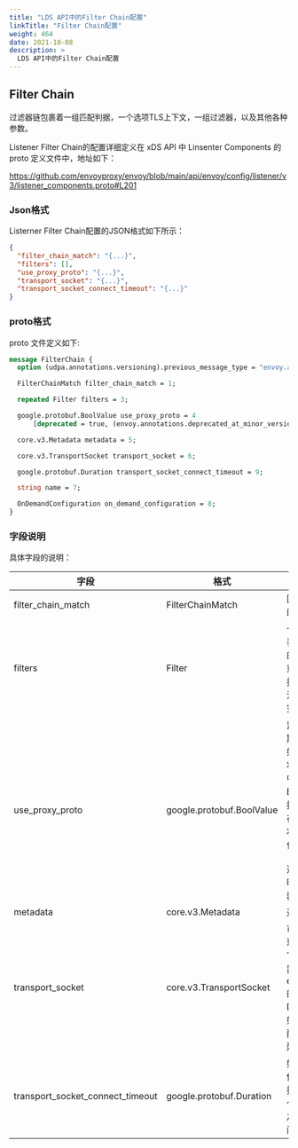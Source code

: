 ```yaml
---
title: "LDS API中的Filter Chain配置"
linkTitle: "Filter Chain配置"
weight: 464
date: 2021-10-08
description: >
  LDS API中的Filter Chain配置
---
```


## Filter Chain

过滤器链包裹着一组匹配判据，一个选项TLS上下文，一组过滤器，以及其他各种参数。

Listener Filter Chain的配置详细定义在 xDS API 中 Linsenter Components 的 proto 定义文件中，地址如下：

https://github.com/envoyproxy/envoy/blob/main/api/envoy/config/listener/v3/listener_components.proto#L201

### Json格式

Listerner Filter Chain配置的JSON格式如下所示：

```json
{
  "filter_chain_match": "{...}",
  "filters": [],
  "use_proxy_proto": "{...}",
  "transport_socket": "{...}",
  "transport_socket_connect_timeout": "{...}"
}
```

### proto格式

proto 文件定义如下:

```protobuf
message FilterChain {
  option (udpa.annotations.versioning).previous_message_type = "envoy.api.v2.listener.FilterChain";

  FilterChainMatch filter_chain_match = 1;

  repeated Filter filters = 3;

  google.protobuf.BoolValue use_proxy_proto = 4
      [deprecated = true, (envoy.annotations.deprecated_at_minor_version) = "3.0"];

  core.v3.Metadata metadata = 5;

  core.v3.TransportSocket transport_socket = 6;

  google.protobuf.Duration transport_socket_connect_timeout = 9;

  string name = 7;

  OnDemandConfiguration on_demand_configuration = 8;
}
```

### 字段说明

具体字段的说明：

| 字段                             | 格式                      | 说明                                                         |
| -------------------------------- | ------------------------- | ------------------------------------------------------------ |
| filter_chain_match               | FilterChainMatch          | 匹配连接到该过滤链时使用的判据。                             |
| filters                          | Filter                    | 一个单独的网络过滤器的列表，它构成了与监听器建立的连接的过滤器链。顺序很重要，因为过滤器会随着连接事件的发生按顺序处理。注意：如果过滤器列表为空，连接将默认关闭。 |
| use_proxy_proto                  | google.protobuf.BoolValue | 监听器是否应该在新连接上期待一个PROXY协议V1头。如果该选项被启用，监听器将假定连接的远程地址是头中指定的地址。包括AWS ELB在内的一些负载均衡器支持这个选项。如果该选项不存在或设置为false，Envoy将使用连接的物理对等地址作为远程地址。<br/><br/>这个字段已经废弃了。可以明确地添加PROXY协议监听器过滤器来代替。 |
| metadata                         | core.v3.Metadata          | 过滤链元数据                                                 |
| transport_socket                 | core.v3.TransportSocket   | 可选的自定义传输套接字实现，用于下游连接。要设置TLS，在typed_config中设置一个名称为envoy.transport_sockets.tls的传输套接字和DownstreamTlsContext。如果没有指定传输套接字的配置，新的连接将用纯文本建立。 |
| transport_socket_connect_timeout | google.protobuf.Duration  | 如果存在并且不为零，允许传入的连接完成任何传输套接字协商的时间量。如果这个时间在传输报告连接建立之前过期，连接将被立即关闭。 |

